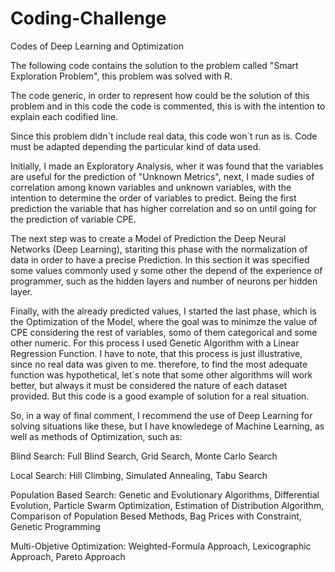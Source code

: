 # Coding-Challenge
Codes of Deep Learning and Optimization

The following code contains the solution to the problem called
"Smart Exploration Problem", this problem was solved with R.

The code generic, in order to represent how could be the solution of this
problem and in this code the code is commented, this is with the intention
to explain each codified line.

Since this problem didn´t include real data, this code won´t run as is. 
Code must be adapted depending the particular kind of data used.

Initially, I made an Exploratory Analysis, wher it was found that the 
variables are useful for the prediction of "Unknown Metrics", next, I made sudies 
of correlation among known variables and unknown variables, with the 
intention to determine the order of variables to predict. Being the first
prediction the variable that has higher correlation and so on until 
going for the prediction of variable CPE.

The next step was to create a Model of Prediction the Deep Neural Networks
(Deep Learning), stariting this phase with the normalization of data in order 
to have a precise Prediction. In this section it was specified some values
commonly used y some other the depend of the experience of programmer, such as
the hidden layers and number of neurons per hidden layer.

Finally, with the already predicted values, I started the last phase, which
is the Optimization of the Model, where the goal was to minimze the value of 
CPE considering the rest of variables, somo of them categorical and some other
numeric. For this process I used Genetic Algorithm with a Linear Regression 
Function. I have to note, that this process is just illustrative, since no
real data was given to me. therefore, to find the most adequate function was
hypothetical, let´s note that some other algorithms will work better, but 
always it must be considered the nature of each dataset provided. But this
code is a good example of solution for a real situation.

So, in a way of final comment, I recommend the use of Deep Learning for 
solving situations like these, but I have knowledege of Machine Learning, as well 
as methods of Optimization, such as:

Blind Search: Full Blind Search, Grid Search, Monte Carlo Search

Local Search: Hill Climbing, Simulated Annealing, Tabu Search

Population Based Search: Genetic and Evolutionary Algorithms, Differential Evolution, Particle Swarm Optimization, Estimation of Distribution Algorithm, Comparison of Population Besed Methods, Bag Prices with Constraint, Genetic Programming

Multi-Objetive Optimization: Weighted-Formula Approach, Lexicographic Approach, Pareto Approach

